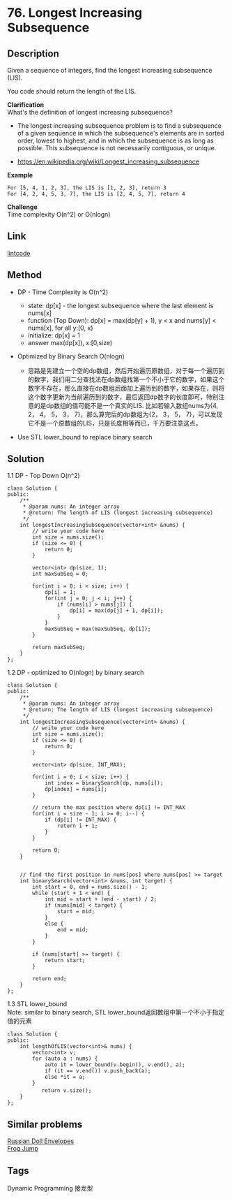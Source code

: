 # 76. Longest Increasing Subsequence

## Description
Given a sequence of integers, find the longest increasing subsequence (LIS).

You code should return the length of the LIS.

**Clarification**  
What's the definition of longest increasing subsequence?

* The longest increasing subsequence problem is to find a subsequence of a given sequence in which the subsequence's elements are in sorted order, lowest to highest, and in which the subsequence is as long as possible. This subsequence is not necessarily contiguous, or unique.

* https://en.wikipedia.org/wiki/Longest_increasing_subsequence

**Example**  
```
For [5, 4, 1, 2, 3], the LIS is [1, 2, 3], return 3
For [4, 2, 4, 5, 3, 7], the LIS is [2, 4, 5, 7], return 4
```

**Challenge**  
Time complexity O(n^2) or O(nlogn)

## Link
[lintcode](https://www.lintcode.com/problem/longest-increasing-subsequence/)

## Method
* DP - Time Complexity is O(n^2)  
  * state: dp[x] - the longest subsequence where the last element is nums[x]
  * function (Top Down): dp[x] = max(dp[y] + 1), y < x and nums[y] < nums[x], for all y:[0, x)
  * initialize: dp[x] = 1
  * answer max(dp[x]), x:[0,size) 

* Optimized by Binary Search O(nlogn)
  * 思路是先建立一个空的dp数组，然后开始遍历原数组，对于每一个遍历到的数字，我们用二分查找法在dp数组找第一个不小于它的数字，如果这个数字不存在，那么直接在dp数组后面加上遍历到的数字，如果存在，则将这个数字更新为当前遍历到的数字，最后返回dp数字的长度即可，特别注意的是dp数组的值可能不是一个真实的LIS. 比如若输入数组nums为{4, 2， 4， 5， 3， 7}，那么算完后的dp数组为{2， 3， 5， 7}，可以发现它不是一个原数组的LIS，只是长度相等而已，千万要注意这点。
* Use STL lower_bound to replace binary search
## Solution
1.1 DP - Top Down O(n^2)
~~~
class Solution {
public:
    /**
     * @param nums: An integer array
     * @return: The length of LIS (longest increasing subsequence)
     */
    int longestIncreasingSubsequence(vector<int> &nums) {
        // write your code here
        int size = nums.size();
        if (size <= 0) {
            return 0;
        }
        
        vector<int> dp(size, 1);
        int maxSubSeq = 0;

        for(int i = 0; i < size; i++) {
            dp[i] = 1;
            for(int j = 0; j < i; j++) {
                if (nums[i] > nums[j]) {
                    dp[i] = max(dp[j] + 1, dp[i]);
                }
            }
            maxSubSeq = max(maxSubSeq, dp[i]);
        }
        
        return maxSubSeq;
    }
};
~~~

1.2 DP - optimized to O(nlogn) by binary search
~~~
class Solution {
public:
    /**
     * @param nums: An integer array
     * @return: The length of LIS (longest increasing subsequence)
     */
    int longestIncreasingSubsequence(vector<int> &nums) {
        // write your code here
        int size = nums.size();
        if (size <= 0) {
            return 0;
        }
        
        vector<int> dp(size, INT_MAX);

        for(int i = 0; i < size; i++) {
            int index = binarySearch(dp, nums[i]);
            dp[index] = nums[i];
        }
        
        // return the max position where dp[i] != INT_MAX
        for(int i = size - 1; i >= 0; i--) {
            if (dp[i] != INT_MAX) {
                return i + 1;
            }
        }
        
        return 0;
    }
    
    
    // find the first position in nums[pos] where nums[pos] >= target
    int binarySearch(vector<int> &nums, int target) {
        int start = 0, end = nums.size() - 1;
        while (start + 1 < end) {
            int mid = start + (end - start) / 2;
            if (nums[mid] < target) {
                start = mid;
            }
            else {
                end = mid;
            }
        }
        
        if (nums[start] >= target) {
            return start;
        }
        
        return end;
    }
};
~~~

1.3 STL lower_bound   
Note: similar to binary search, STL lower_bound返回数组中第一个不小于指定值的元素
~~~
class Solution {
public:
    int lengthOfLIS(vector<int>& nums) {
        vector<int> v;
        for (auto a : nums) {
            auto it = lower_bound(v.begin(), v.end(), a);
            if (it == v.end()) v.push_back(a);
            else *it = a;
        }
　　　　　 　return v.size();
    }
};
~~~


## Similar problems
[Russian Doll Envelopes](https://www.lintcode.com/problem/russian-doll-envelopes/)  
[Frog Jump](https://www.lintcode.com/problem/frog-jump/)  

## Tags
Dynamic Programming 接龙型  
